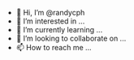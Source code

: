 - 👋 Hi, I’m @randycph
- 👀 I’m interested in ...
- 🌱 I’m currently learning ...
- 💞️ I’m looking to collaborate on ...
- 📫 How to reach me ...

<!---
randycph/randycph is a ✨ special ✨ repository because its `README.md` (this file) appears on your GitHub profile.
You can click the Preview link to take a look at your changes.
--->
